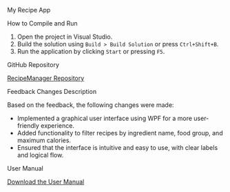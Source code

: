 My Recipe App

How to Compile and Run

1. Open the project in Visual Studio.
2. Build the solution using `Build > Build Solution` or press `Ctrl+Shift+B`.
3. Run the application by clicking `Start` or pressing `F5`.

GitHub Repository

[RecipeManager Repository](https://github.com/username/RecipeManager)

Feedback Changes Description

Based on the feedback, the following changes were made:
- Implemented a graphical user interface using WPF for a more user-friendly experience.
- Added functionality to filter recipes by ingredient name, food group, and maximum calories.
- Ensured that the interface is intuitive and easy to use, with clear labels and logical flow.

User Manual

[Download the User Manual](user-manual.pdf)
